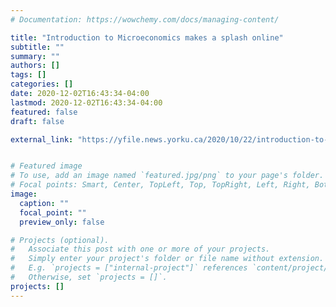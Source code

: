 ```yaml
---
# Documentation: https://wowchemy.com/docs/managing-content/

title: "Introduction to Microeconomics makes a splash online"
subtitle: ""
summary: ""
authors: []
tags: []
categories: []
date: 2020-12-02T16:43:34-04:00
lastmod: 2020-12-02T16:43:34-04:00
featured: false
draft: false

external_link: "https://yfile.news.yorku.ca/2020/10/22/introduction-to-microeconomics-makes-a-splash-online/"


# Featured image
# To use, add an image named `featured.jpg/png` to your page's folder.
# Focal points: Smart, Center, TopLeft, Top, TopRight, Left, Right, BottomLeft, Bottom, BottomRight.
image:
  caption: ""
  focal_point: ""
  preview_only: false

# Projects (optional).
#   Associate this post with one or more of your projects.
#   Simply enter your project's folder or file name without extension.
#   E.g. `projects = ["internal-project"]` references `content/project/deep-learning/index.md`.
#   Otherwise, set `projects = []`.
projects: []
---
```

